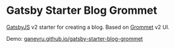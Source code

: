 # Gatsby Starter Blog Grommet

[GatsbyJS](https://www.gatsbyjs.org/) v2 starter for creating a blog. Based on [Grommet](https://v2.grommet.io/) v2 UI.

Demo: [ganevru.github.io/gatsby-starter-blog-grommet](https://ganevru.github.io/gatsby-starter-blog-grommet/)
